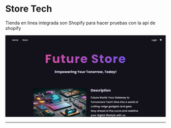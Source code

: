 # Store Tech

Tienda en linea integrada son Shopify para hacer pruebas con la api de shopify

![alt text](image.png)

-----


